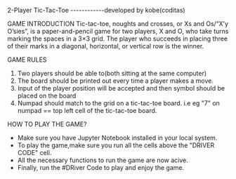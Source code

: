  2-Player Tic-Tac-Toe ------------developed by kobe(coditas)

GAME INTRODUCTION 
Tic-tac-toe, noughts and crosses, or Xs and Os/“X’y O’sies”, is a paper-and-pencil game for two players, X and O, who take turns marking the spaces in a 3×3 grid. The player who succeeds in placing three of their marks in a diagonal, horizontal, or vertical row is the winner. 


GAME RULES

1. Two players should be able to(both sitting at the same computer)
2. The board should be printed out every time a player makes a move.
3. Input of the player position will be accepted and then symbol should be placed on the board
4. Numpad should match to the grid on a tic-tac-toe board. i.e eg \"7\" on numpad == top left cell of the tic-tac-toe board.

HOW TO PLAY THE GAME?
- Make sure you have Jupyter Notebook installed in your local system.
- To play the game,make sure you run all the cells above the "DRIVER CODE" cell.
- All the necessary functions to run the game are now acive.
- Finally, run the #DRiver Code to play and enjoy the game. 
